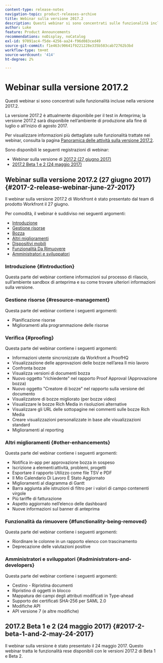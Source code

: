 ```yaml
---
content-type: release-notes
navigation-topic: product-releases-archive
title: Webinar sulla versione 2017.2
description: Questi webinar si sono concentrati sulle funzionalità incluse nella versione 2017.2.
author: Luke
feature: Product Announcements
recommendations: noDisplay, noCatalog
exl-id: 97091ac4-f5de-4256-aa24-f96d083ced49
source-git-commit: f1e463c90641f9221228e335b583cab72762b3bd
workflow-type: tm+mt
source-wordcount: '414'
ht-degree: 2%

---
```


# Webinar sulla versione 2017.2

Questi webinar si sono concentrati sulle funzionalità incluse nella versione 2017.2. 

La versione 2017.2 è attualmente disponibile per il test in Anteprima; la versione 2017.2 sarà disponibile nell’ambiente di produzione alla fine di luglio o all’inizio di agosto 2017.

Per visualizzare informazioni più dettagliate sulle funzionalità trattate nei webinar, consulta la pagina [Panoramica delle attività sulla versione 2017.2](../../../../product-announcements/product-releases/quarterly-release-archive/2017.2-release-activity/2017-2-release-activity-overview.md).

Sono disponibili le seguenti registrazioni di webinar:

* Webinar sulla versione di [2017.2 (27 giugno 2017)](#2017-2-release-webinar-june-27-2017)
* [2017.2 Beta 1 e 2 (24 maggio 2017)](#2017-2-beta-1-and-2-may-24-2017)

## Webinar sulla versione 2017.2 (27 giugno 2017) {#2017-2-release-webinar-june-27-2017}

Il webinar sulla versione 2017.2 di Workfront è stato presentato dal team di prodotto Workfront il 27 giugno.  

Per comodità, il webinar è suddiviso nei seguenti argomenti:

* [Introduzione](#introduction)
* [Gestione risorse](#resource-management)
* [Bozza](#proofing)
* [Altri miglioramenti](#other-enhancements)
* [Dispositivi mobili](#mobile)
* [Funzionalità Da Rimuovere](#functionality-being-removed)
* [Amministratori e sviluppatori](#administrators-and-developers)

### Introduzione {#introduction}

Questa parte del webinar contiene informazioni sul processo di rilascio, sull’ambiente sandbox di anteprima e su come trovare ulteriori informazioni sulla versione.

### Gestione risorse {#resource-management}

Questa parte del webinar contiene i seguenti argomenti:

* Pianificazione risorse
* Miglioramenti alla programmazione delle risorse

### Verifica {#proofing}

Questa parte del webinar contiene i seguenti argomenti:

* Informazioni utente sincronizzate da Workfront a ProofHQ
* Visualizzazione delle approvazioni delle bozze nell’area Il mio lavoro
* Confronta bozze
* Visualizza versioni di documenti bozza
* Nuovo oggetto &quot;richiedente&quot; nel rapporto Proof Approval (Approvazione bozza)
* Nuovo oggetto &quot;Creatore di bozze&quot; nel rapporto sulla versione del documento
* Visualizzatore di bozze migliorato (per bozze video)
* Visualizzare le bozze Rich Media in risoluzioni alternative
* Visualizzare gli URL delle sottopagine nei commenti sulle bozze Rich Media
* Creare visualizzazioni personalizzate in base alle visualizzazioni standard
* Miglioramenti al reporting

### Altri miglioramenti {#other-enhancements}

Questa parte del webinar contiene i seguenti argomenti:

* Notifica in-app per approvazione bozza in sospeso
* Iscrizione a elementi:attività, problemi, progetti
* Esportare il rapporto Utilizzo come file TSV e PDF
* Il Mio Calendario Di Lavoro È Stato Aggiornato
* Miglioramenti al diagramma di Gantt
* Barra aggiunta alle istruzioni di filtro per i valori di campo contenenti virgole
* Più tariffe di fatturazione
* Aspetto aggiornato nell’elenco delle dashboard
* Nuove informazioni sul banner di anteprima

### Funzionalità da rimuovere {#functionality-being-removed}

Questa parte del webinar contiene i seguenti argomenti:

* Riordinare le colonne in un rapporto elenco con trascinamento
* Deprecazione delle valutazioni positive

### Amministratori e sviluppatori {#administrators-and-developers}

Questa parte del webinar contiene i seguenti argomenti:

* Cestino - Ripristina documenti
* Ripristino di oggetti in blocco
* Mappatura dei campi degli attributi modificati in Type-ahead
* Supporto dei certificati SHA-256 per SAML 2.0
* Modifiche API
* API versione 7 (e altre modifiche)

## 2017.2 Beta 1 e 2 (24 maggio 2017) {#2017-2-beta-1-and-2-may-24-2017}

Il webinar sulla versione è stato presentato il 24 maggio 2017. Questo webinar tratta le funzionalità rese disponibili con le versioni 2017.2 di Beta 1 e Beta 2.
